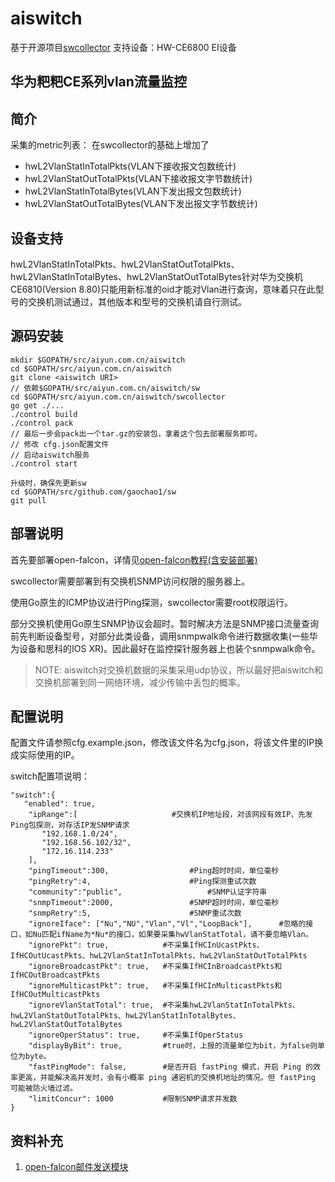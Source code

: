 # aiswitch
基于开源项目[swcollector](https://github.com/gaochao1/swcollector)
支持设备：HW-CE6800 EI设备
## 华为粑粑CE系列vlan流量监控

## 简介
采集的metric列表：
在swcollector的基础上增加了
* hwL2VlanStatInTotalPkts(VLAN下接收报文包数统计)
* hwL2VlanStatOutTotalPkts(VLAN下接收报文字节数统计)
* hwL2VlanStatInTotalBytes(VLAN下发出报文包数统计)
* hwL2VlanStatOutTotalBytes(VLAN下发出报文字节数统计)

## 设备支持
hwL2VlanStatInTotalPkts、hwL2VlanStatOutTotalPkts、hwL2VlanStatInTotalBytes、hwL2VlanStatOutTotalBytes针对华为交换机CE6810(Version 8.80)只能用新标准的oid才能对Vlan进行查询，意味着只在此型号的交换机测试通过，其他版本和型号的交换机请自行测试。

## 源码安装
	mkdir $GOPATH/src/aiyun.com.cn/aiswitch
	cd $GOPATH/src/aiyun.com.cn/aiswitch
	git clone <aiswitch URI>
	// 依赖$GOPATH/src/aiyun.com.cn/aiswitch/sw
	cd $GOPATH/src/aiyun.com.cn/aiswitch/swcollector
	go get ./...
	./control build
	./control pack
	// 最后一步会pack出一个tar.gz的安装包，拿着这个包去部署服务即可。
	// 修改 cfg.json配置文件
	// 启动aiswitch服务
	./control start

	升级时，确保先更新sw
	cd $GOPATH/src/github.com/gaochao1/sw
	git pull

## 部署说明
首先要部署open-falcon，详情见[open-falcon教程(含安装部署)](http://book.open-falcon.org/zh/index.html)

swcollector需要部署到有交换机SNMP访问权限的服务器上。

使用Go原生的ICMP协议进行Ping探测，swcollector需要root权限运行。

部分交换机使用Go原生SNMP协议会超时。暂时解决方法是SNMP接口流量查询前先判断设备型号，对部分此类设备，调用snmpwalk命令进行数据收集(一些华为设备和思科的IOS XR)。因此最好在监控探针服务器上也装个snmpwalk命令。

>NOTE: aiswitch对交换机数据的采集采用udp协议，所以最好把aiswitch和交换机部署到同一网络环境，减少传输中丢包的概率。


## 配置说明
配置文件请参照cfg.example.json，修改该文件名为cfg.json，将该文件里的IP换成实际使用的IP。

switch配置项说明：

	"switch":{
	   "enabled": true,
		"ipRange":[						#交换机IP地址段，对该网段有效IP，先发Ping包探测，对存活IP发SNMP请求
           "192.168.1.0/24",
           "192.168.56.102/32",
           "172.16.114.233"
 		],
		"pingTimeout":300,					#Ping超时时间，单位毫秒
		"pingRetry":4,						#Ping探测重试次数
		"community":"public",					#SNMP认证字符串
		"snmpTimeout":2000,					#SNMP超时时间，单位毫秒
		"snmpRetry":5,						#SNMP重试次数
		"ignoreIface": ["Nu","NU","Vlan","Vl","LoopBack"],      #忽略的接口，如Nu匹配ifName为*Nu*的接口，如果要采集hwVlanStatTotal，请不要忽略Vlan。
		"ignorePkt": true,            #不采集IfHCInUcastPkts、IfHCOutUcastPkts、hwL2VlanStatInTotalPkts、hwL2VlanStatOutTotalPkts
		"ignoreBroadcastPkt": true,   #不采集IfHCInBroadcastPkts和IfHCOutBroadcastPkts
		"ignoreMulticastPkt": true,   #不采集IfHCInMulticastPkts和IfHCOutMulticastPkts
		"ignoreVlanStatTotal": true,  #不采集hwL2VlanStatInTotalPkts、hwL2VlanStatOutTotalPkts、hwL2VlanStatInTotalBytes、hwL2VlanStatOutTotalBytes
		"ignoreOperStatus": true,     #不采集IfOperStatus
		"displayByBit": true,	      #true时，上报的流量单位为bit，为false则单位为byte。
		"fastPingMode": false,	      #是否开启 fastPing 模式，开启 Ping 的效率更高，并能解决高并发时，会有小概率 ping 通宕机的交换机地址的情况。但 fastPing 可能被防火墙过滤。
		"limitConcur": 1000           #限制SNMP请求并发数
    }

## 资料补充
1. [open-falcon邮件发送模块](https://github.com/iambocai/mailer)
